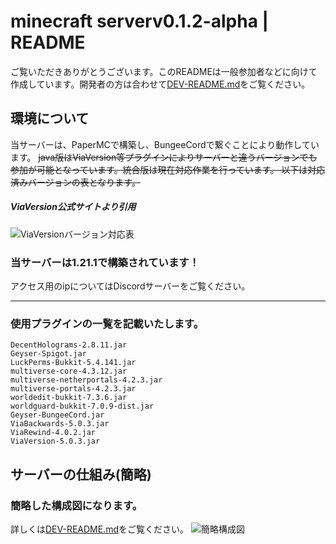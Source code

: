 # minecraft serverv0.1.2-alpha | README

ご覧いただきありがとうございます。このREADMEは一般参加者などに向けて作成しています。開発者の方は合わせて[DEV-README.md](https://github.com/akikukeo/minecraft-server/blob/main/Doc/DEV-README.md)をご覧ください。


## 環境について
当サーバーは、PaperMCで構築し、BungeeCordで繋ぐことにより動作しています。
~~java版はViaVersion等プラグインによりサーバーと違うバージョンでも参加が可能となっています。統合版は現在対応作業を行っています。
以下は対応済みバージョンの表となります。~~ 

##### ViaVersion公式サイトより引用
![ViaVersionバージョン対応表](https://github.com/user-attachments/assets/f5b2a55f-a59f-49b3-8048-c80d1a0d1090)

### 当サーバーは1.21.1で構築されています！
アクセス用のipについてはDiscordサーバーをご覧ください。

---

### 使用プラグインの一覧を記載いたします。

```
DecentHolograms-2.8.11.jar
Geyser-Spigot.jar
LuckPerms-Bukkit-5.4.141.jar
multiverse-core-4.3.12.jar
multiverse-netherportals-4.2.3.jar
multiverse-portals-4.2.3.jar
worldedit-bukkit-7.3.6.jar
worldguard-bukkit-7.0.9-dist.jar
Geyser-BungeeCord.jar
ViaBackwards-5.0.3.jar
ViaRewind-4.0.2.jar
ViaVersion-5.0.3.jar
```

## サーバーの仕組み(簡略)
### 簡略した構成図になります。
詳しくは[DEV-README.md](https://github.com/akikukeo/minecraft-server/blob/main/Doc/DEV-README.md)をご覧ください。
![簡略構成図](https://github.com/user-attachments/assets/560aac12-9510-4038-8f71-d980e1319666)

